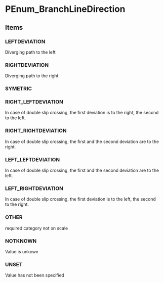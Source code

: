 # PEnum_BranchLineDirection

## Items

### LEFTDEVIATION
Diverging path to the left

### RIGHTDEVIATION
Diverging path to the right

### SYMETRIC


### RIGHT_LEFTDEVIATION
In case of double slip crossing, the first deviation is to the right, the second to the left.

### RIGHT_RIGHTDEVIATION
In case of double slip crossing, the first and the second deviation are to the right.

### LEFT_LEFTDEVIATION
In case of double slip crossing, the first and the second deviation are to the left.

### LEFT_RIGHTDEVIATION
In case of double slip crossing, the first deviation is to the left, the second to the right.

### OTHER
required category not on scale

### NOTKNOWN
Value is unkown

### UNSET
Value has not been specified
